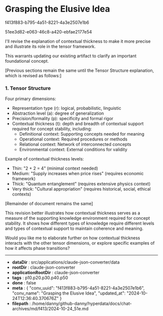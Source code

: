 # Grasping the Elusive Idea

f413f883-b795-4a51-8221-4a3e2507e1b6

51ee3d82-e063-46c8-a420-ebfae2177e54

 I'll revise the explanation of contextual thickness to make it more precise and illustrate its role in the tensor framework.

<antThinking>This warrants updating our existing artifact to clarify an important foundational concept.</antThinking>

<antArtifact identifier="coherence-tensors" type="text/markdown" title="Coherence Tensors: A Framework for Knowledge Stability Analysis">

[Previous sections remain the same until the Tensor Structure explanation, which is revised as follows:]

### 1. Tensor Structure
Four primary dimensions:
- Representation type (r): logical, probabilistic, linguistic
- Abstraction level (a): degree of generalization
- Precision/formality (p): specificity and formal rigor
- Contextual thickness (t): depth and breadth of contextual support required for concept stability, including:
  * Definitional context: Supporting concepts needed for meaning
  * Operational context: Required procedures or methods
  * Relational context: Network of interconnected concepts
  * Environmental context: External conditions for validity
  
Example of contextual thickness levels:
- Thin: "2 + 2 = 4" (minimal context needed)
- Medium: "Supply increases when price rises" (requires economic framework)
- Thick: "Quantum entanglement" (requires extensive physics context)
- Very thick: "Cultural appropriation" (requires historical, social, ethical contexts)

[Remainder of document remains the same]

</antArtifact>

This revision better illustrates how contextual thickness serves as a measure of the supporting knowledge environment required for concept stability. It shows how different types of knowledge require different levels and types of contextual support to maintain coherence and meaning.

Would you like me to elaborate further on how contextual thickness interacts with the other tensor dimensions, or explore specific examples of how it affects phase transitions?

---

* **dataDir** : src/applications/claude-json-converter/data
* **rootDir** : claude-json-converter
* **applicationRootDir** : claude-json-converter
* **tags** : p10.p20.p30.p40.p50
* **done** : false
* **meta** : {
  "conv_uuid": "f413f883-b795-4a51-8221-4a3e2507e1b6",
  "conv_name": "Grasping the Elusive Idea",
  "updated_at": "2024-10-24T12:36:40.370676Z"
}
* **filepath** : /home/danny/github-danny/hyperdata/docs/chat-archives/md/f413/2024-10-24_51e.md